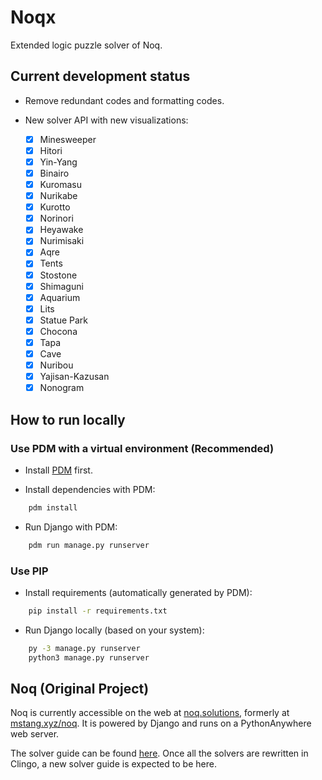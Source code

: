 # Noqx

Extended logic puzzle solver of Noq.

## Current development status

- Remove redundant codes and formatting codes.

- New solver API with new visualizations:

  - [x] Minesweeper
  - [x] Hitori
  - [x] Yin-Yang
  - [x] Binairo
  - [x] Kuromasu
  - [x] Nurikabe
  - [x] Kurotto
  - [x] Norinori
  - [x] Heyawake
  - [x] Nurimisaki
  - [x] Aqre
  - [x] Tents
  - [x] Stostone
  - [x] Shimaguni
  - [x] Aquarium
  - [x] Lits
  - [x] Statue Park
  - [x] Chocona
  - [x] Tapa
  - [x] Cave
  - [x] Nuribou
  - [x] Yajisan-Kazusan
  - [x] Nonogram

## How to run locally

### Use PDM with a virtual environment (Recommended)

- Install [PDM](https://pdm-project.org/latest/) first.

- Install dependencies with PDM:

```bash
    pdm install
```

- Run Django with PDM:

```bash
    pdm run manage.py runserver
```

### Use PIP

- Install requirements (automatically generated by PDM):

```bash
    pip install -r requirements.txt
```

- Run Django locally (based on your system):

```bash
    py -3 manage.py runserver
    python3 manage.py runserver
```

## Noq (Original Project)

Noq is currently accessible on the web at [noq.solutions](https://www.noq.solutions/), formerly at [mstang.xyz/noq](https://www.mstang.xyz/noq). It is powered by Django and runs on a PythonAnywhere web server.

The solver guide can be found [here](./solvers/utils/README.md). Once all the solvers are rewritten in Clingo, a new solver guide is expected to be here.
